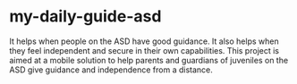 # my-daily-guide-asd
It helps when people on the ASD have good guidance. It also helps when they feel independent and secure in their own capabilities. This project is aimed at a mobile solution to help parents and guardians of juveniles on the ASD give guidance and independence from a distance.
